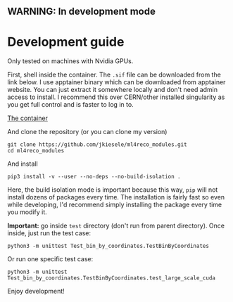 ## WARNING: In development mode


# Development guide
Only tested on machines with Nvidia GPUs.

First, shell inside the container. The `.sif` file can be downloaded from the link below. I use apptainer binary which
can be downloaded from apptainer website. You can just extract it somewhere locally and don't need admin access to
install. I recommend this over CERN/other installed singularity as you get full control and is faster to log in to.


[The container](https://uzh-my.sharepoint.com/:u:/g/personal/shahrukh_qasim_physik_uzh_ch/EbHEeOPLryFFn2N5m7xCHhABl1Hr7KrNrjibF5KB7ctzzw)


And clone the repository (or you can clone my version)
```
git clone https://github.com/jkiesele/ml4reco_modules.git
cd ml4reco_modules
```

And install
```
pip3 install -v --user --no-deps --no-build-isolation .
```
Here, the build isolation mode is important because this way, `pip` will not install dozens of packages every time. The
installation is fairly fast so even while developing, I'd recommend simply installing the package every time you modify
it.

**Important:** go inside `test` directory (don't run from parent directory). Once inside, just run the test case:
```
python3 -m unittest Test_bin_by_coordinates.TestBinByCoordinates
```

Or run one specific test case:
```
python3 -m unittest Test_bin_by_coordinates.TestBinByCoordinates.test_large_scale_cuda
```

Enjoy development!


